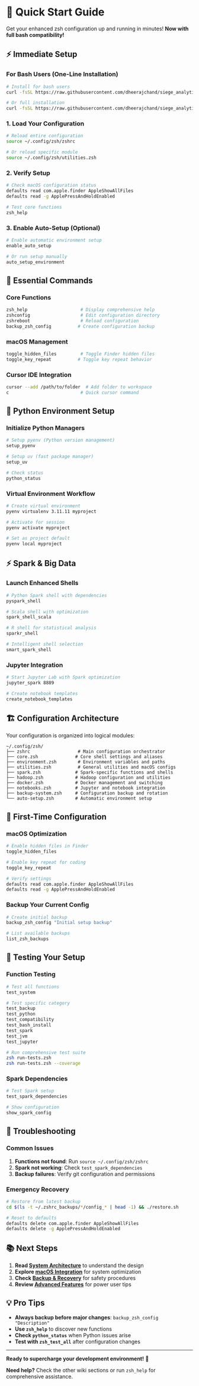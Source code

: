 # 🚀 Quick Start Guide

Get your enhanced zsh configuration up and running in minutes! **Now with full bash compatibility!**

## ⚡ **Immediate Setup**

### **For Bash Users (One-Line Installation)**
```bash
# Install for bash users
curl -fsSL https://raw.githubusercontent.com/dheerajchand/siege_analytics_zshrc/main/quick-install-bash.sh | bash

# Or full installation
curl -fsSL https://raw.githubusercontent.com/dheerajchand/siege_analytics_zshrc/main/install-for-bash.sh | bash
```

### **1. Load Your Configuration**
```bash
# Reload entire configuration
source ~/.config/zsh/zshrc

# Or reload specific module
source ~/.config/zsh/utilities.zsh
```

### **2. Verify Setup**
```bash
# Check macOS configuration status
defaults read com.apple.finder AppleShowAllFiles
defaults read -g ApplePressAndHoldEnabled

# Test core functions
zsh_help
```

### **3. Enable Auto-Setup (Optional)**
```bash
# Enable automatic environment setup
enable_auto_setup

# Or run setup manually
auto_setup_environment
```

## 🎯 **Essential Commands**

### **Core Functions**
```bash
zsh_help                    # Display comprehensive help
zshconfig                   # Edit configuration directory
zshreboot                   # Reload configuration
backup_zsh_config          # Create configuration backup
```

### **macOS Management**
```bash
toggle_hidden_files         # Toggle Finder hidden files
toggle_key_repeat          # Toggle key repeat behavior
```

### **Cursor IDE Integration**
```bash
cursor --add /path/to/folder  # Add folder to workspace
c                           # Quick cursor command
```

## 🐍 **Python Environment Setup**

### **Initialize Python Managers**
```bash
# Setup pyenv (Python version management)
setup_pyenv

# Setup uv (fast package manager)
setup_uv

# Check status
python_status
```

### **Virtual Environment Workflow**
```bash
# Create virtual environment
pyenv virtualenv 3.11.11 myproject

# Activate for session
pyenv activate myproject

# Set as project default
pyenv local myproject
```

## ⚡ **Spark & Big Data**

### **Launch Enhanced Shells**
```bash
# Python Spark shell with dependencies
pyspark_shell

# Scala shell with optimization
spark_shell_scala

# R shell for statistical analysis
sparkr_shell

# Intelligent shell selection
smart_spark_shell
```

### **Jupyter Integration**
```bash
# Start Jupyter Lab with Spark optimization
jupyter_spark 8889

# Create notebook templates
create_notebook_templates
```

## 🏗️ **Configuration Architecture**

Your configuration is organized into logical modules:

```
~/.config/zsh/
├── zshrc                  # Main configuration orchestrator
├── core.zsh              # Core shell settings and aliases
├── environment.zsh        # Environment variables and paths
├── utilities.zsh          # General utilities and macOS configs
├── spark.zsh             # Spark-specific functions and shells
├── hadoop.zsh            # Hadoop configuration and utilities
├── docker.zsh            # Docker management and switching
├── notebooks.zsh         # Jupyter and notebook integration
├── backup-system.zsh     # Configuration backup and rotation
└── auto-setup.zsh        # Automatic environment setup
```

## 🔧 **First-Time Configuration**

### **macOS Optimization**
```bash
# Enable hidden files in Finder
toggle_hidden_files

# Enable key repeat for coding
toggle_key_repeat

# Verify settings
defaults read com.apple.finder AppleShowAllFiles
defaults read -g ApplePressAndHoldEnabled
```

### **Backup Your Current Config**
```bash
# Create initial backup
backup_zsh_config "Initial setup backup"

# List available backups
list_zsh_backups
```

## 🧪 **Testing Your Setup**

### **Function Testing**
```bash
# Test all functions
test_system

# Test specific category
test_backup
test_python
test_compatibility
test_bash_install
test_spark
test_jvm
test_jupyter

# Run comprehensive test suite
zsh run-tests.zsh
zsh run-tests.zsh --coverage
```

### **Spark Dependencies**
```bash
# Test Spark setup
test_spark_dependencies

# Show configuration
show_spark_config
```

## 🚨 **Troubleshooting**

### **Common Issues**
1. **Functions not found**: Run `source ~/.config/zsh/zshrc`
2. **Spark not working**: Check `test_spark_dependencies`
3. **Backup failures**: Verify git configuration and permissions

### **Emergency Recovery**
```bash
# Restore from latest backup
cd $(ls -t ~/.zshrc_backups/*/config_* | head -1) && ./restore.sh

# Reset to defaults
defaults delete com.apple.finder AppleShowAllFiles
defaults delete -g ApplePressAndHoldEnabled
```

## 📚 **Next Steps**

1. **Read [System Architecture](System-Architecture)** to understand the design
2. **Explore [macOS Integration](macOS-Integration)** for system optimization
3. **Check [Backup & Recovery](Backup-Recovery)** for safety procedures
4. **Review [Advanced Features](Advanced-Features)** for power user tips

## 💡 **Pro Tips**

- **Always backup before major changes**: `backup_zsh_config "Description"`
- **Use `zsh_help`** to discover new functions
- **Check `python_status`** when Python issues arise
- **Test with `zsh_test_all`** after configuration changes

---

**Ready to supercharge your development environment!** 🚀

**Need help?** Check the other wiki sections or run `zsh_help` for comprehensive assistance.
